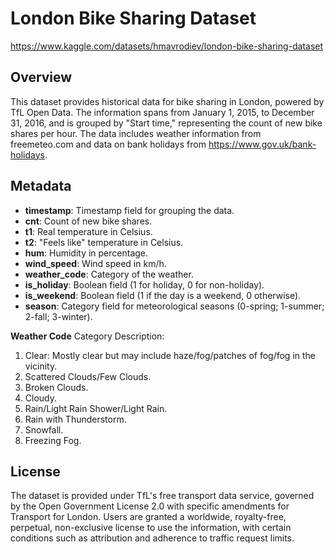 # London Bike Sharing Dataset
https://www.kaggle.com/datasets/hmavrodiev/london-bike-sharing-dataset

## Overview
This dataset provides historical data for bike sharing in London, powered by TfL Open Data. The information spans from January 1, 2015, to December 31, 2016, and is grouped by "Start time," representing the count of new bike shares per hour. The data includes weather information from freemeteo.com and data on bank holidays from https://www.gov.uk/bank-holidays.

## Metadata

- **timestamp**: Timestamp field for grouping the data.
- **cnt**: Count of new bike shares.
- **t1**: Real temperature in Celsius.
- **t2**: "Feels like" temperature in Celsius.
- **hum**: Humidity in percentage.
- **wind_speed**: Wind speed in km/h.
- **weather_code**: Category of the weather.
- **is_holiday**: Boolean field (1 for holiday, 0 for non-holiday).
- **is_weekend**: Boolean field (1 if the day is a weekend, 0 otherwise).
- **season**: Category field for meteorological seasons (0-spring; 1-summer; 2-fall; 3-winter).

**Weather Code** Category Description:
1. Clear: Mostly clear but may include haze/fog/patches of fog/fog in the vicinity.
2. Scattered Clouds/Few Clouds.
3. Broken Clouds.
4. Cloudy.
7. Rain/Light Rain Shower/Light Rain.
10. Rain with Thunderstorm.
26. Snowfall.
94. Freezing Fog.

## License
The dataset is provided under TfL's free transport data service, governed by the Open Government License 2.0 with specific amendments for Transport for London. Users are granted a worldwide, royalty-free, perpetual, non-exclusive license to use the information, with certain conditions such as attribution and adherence to traffic request limits.